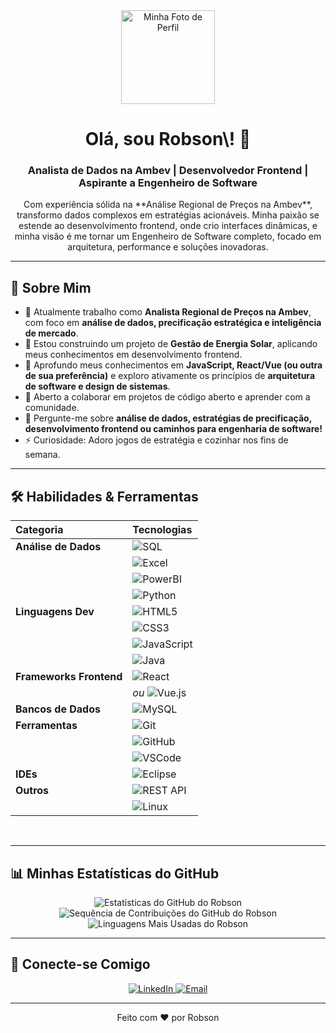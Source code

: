 <div align="center">
  <img src="https://avatars.githubusercontent.com/u/SEU-ID-DO-USUARIO?v=4" width="150px" alt="Minha Foto de Perfil">

  <h1>Olá, sou Robson\! 👋</h1>
  <h3>Analista de Dados na Ambev | Desenvolvedor Frontend | Aspirante a Engenheiro de Software</h3>

  <p>
    Com experiência sólida na **Análise Regional de Preços na Ambev**, transformo dados complexos em estratégias acionáveis.
    Minha paixão se estende ao desenvolvimento frontend, onde crio interfaces dinâmicas, e minha visão é me tornar um Engenheiro de Software completo, focado em arquitetura, performance e soluções inovadoras.
  </p>
</div>

---

## 🚀 Sobre Mim

-   💼 Atualmente trabalho como **Analista Regional de Preços na Ambev**, com foco em **análise de dados, precificação estratégica e inteligência de mercado**.
-   🔭 Estou construindo um projeto de **Gestão de Energia Solar**, aplicando meus conhecimentos em desenvolvimento frontend.
-   🌱 Aprofundo meus conhecimentos em **JavaScript, React/Vue (ou outra de sua preferência)** e exploro ativamente os princípios de **arquitetura de software e design de sistemas**.
-   👯 Aberto a colaborar em projetos de código aberto e aprender com a comunidade.
-   💬 Pergunte-me sobre **análise de dados, estratégias de precificação, desenvolvimento frontend ou caminhos para engenharia de software\!**
-   ⚡ Curiosidade: Adoro jogos de estratégia e cozinhar nos fins de semana.

---

## 🛠️ Habilidades & Ferramentas

| Categoria        | Tecnologias                                                                                                |
| :--------------- | :--------------------------------------------------------------------------------------------------------- |
| **Análise de Dados** | ![SQL](https://img.shields.io/badge/SQL-000000?style=for-the-badge&logo=mysql&logoColor=white)             |
|                  | ![Excel](https://img.shields.io/badge/Excel-217346?style=for-the-badge&logo=microsoft-excel&logoColor=white)|
|                  | ![PowerBI](https://img.shields.io/badge/PowerBI-F2C811?style=for-the-badge&logo=power-bi&logoColor=white)  |
|                  | ![Python](https://img.shields.io/badge/Python-3670A0?style=for-the-badge&logo=python&logoColor=ffdd54)    |
| **Linguagens Dev** | ![HTML5](https://img.shields.io/badge/HTML5-E34F26?style=for-the-badge&logo=html5&logoColor=white)          |
|                  | ![CSS3](https://img.shields.io/badge/CSS3-1572B6?style=for-the-badge&logo=css3&logoColor=white)             |
|                  | ![JavaScript](https://img.shields.io/badge/JavaScript-F7DF1E?style=for-the-badge&logo=javascript&logoColor=black)|
|                  | ![Java](https://img.shields.io/badge/Java-ED8B00?style=for-the-badge&logo=java&logoColor=white)           |
| **Frameworks Frontend** | ![React](https://img.shields.io/badge/React-20232A?style=for-the-badge&logo=react&logoColor=61DAFB) |
|                  | *ou* ![Vue.js](https://img.shields.io/badge/Vue.js-4FC08D?style=for-the-badge&logo=vue.js&logoColor=white) |
| **Bancos de Dados** | ![MySQL](https://img.shields.io/badge/MySQL-00000F?style=for-the-badge&logo=mysql&logoColor=white)         |
| **Ferramentas** | ![Git](https://img.shields.io/badge/GIT-E44C30?style=for-the-badge&logo=git&logoColor=white)             |
|                  | ![GitHub](https://img.shields.io/badge/GitHub-100000?style=for-the-badge&logo=github&logoColor=white)       |
|                  | ![VSCode](https://img.shields.io/badge/VSCode-007ACC?style=for-the-badge&logo=visualstudiocode&logoColor=white)|
| **IDEs** | ![Eclipse](https://img.shields.io/badge/Eclipse-2C2255?style=for-the-badge&logo=eclipse&logoColor=white)   |
| **Outros** | ![REST API](https://img.shields.io/badge/REST_API-00599C?style=for-the-badge&logo=rest-api&logoColor=white)|
|                  | ![Linux](https://img.shields.io/badge/Linux-FCC624?style=for-the-badge&logo=linux&logoColor=black)         |

<br>

---

## 📊 Minhas Estatísticas do GitHub

<div align="center">
  <img src="https://github-readme-stats.vercel.app/api?username=SEU-USUARIO&show_icons=true&theme=midnight-purple&hide_border=true&count_private=true" alt="Estatísticas do GitHub do Robson"/>
  <img src="https://github-readme-streak-stats.herokuapp.com/?user=SEU-USUARIO&theme=midnight-purple&hide_border=true" alt="Sequência de Contribuições do GitHub do Robson"/>
  <img src="https://github-readme-stats.vercel.app/api/top-langs/?username=SEU-USUARIO&layout=compact&theme=midnight-purple&hide_border=true" alt="Linguagens Mais Usadas do Robson"/>
</div>

---

## 🔗 Conecte-se Comigo

<div align="center">
  <a href="https://linkedin.com/in/SEU-LINK-DO-LINKEDIN" target="_blank">
    <img src="https://img.shields.io/badge/LinkedIn-0077B5?style=for-the-badge&logo=linkedin&logoColor=white" alt="LinkedIn">
  </a>
  <a href="mailto:SEU-EMAIL@dominio.com" target="_blank">
    <img src="https://img.shields.io/badge/Email-D14836?style=for-the-badge&logo=gmail&logoColor=white" alt="Email">
  </a>
  </div>

---

<div align="center">
  Feito com ❤️ por Robson
</div>

